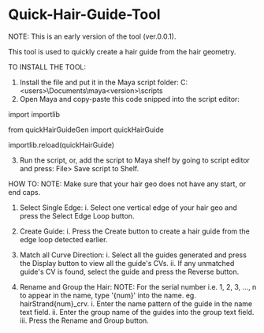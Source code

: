 # Quick-Hair-Guide-Tool
NOTE: This is an early version of the tool (ver.0.0.1). 

This tool is used to quickly create a hair guide from the hair geometry.

TO INSTALL THE TOOL:
1. Install the file and put it in the Maya script folder: C:\<users>\Documents\maya\<version>\scripts
2. Open Maya and copy-paste this code snipped into the script editor:

import importlib

from quickHairGuideGen import quickHairGuide

importlib.reload(quickHairGuide)

3. Run the script, or, add the script to Maya shelf by going to script editor and press: File> Save script to Shelf.

HOW TO:
NOTE: Make sure that your hair geo does not have any start, or end caps.
1. Select Single Edge:
   i. Select one vertical edge of your hair geo and press the Select Edge Loop button.
   
2. Create Guide:
   i. Press the Create button to create a hair guide from the edge loop detected earlier.
   
3. Match all Curve Direction:
   i. Select all the guides generated and press the Display button to view all the guide's CVs.
   ii. If any unmatched guide's CV is found, select the guide and press the Reverse button.
   
5. Rename and Group the Hair:
   NOTE: For the serial number i.e. 1, 2, 3, ..., n to appear in the name, type '{num}' into the name. eg. hairStrand{num}_crv.
   i. Enter the name pattern of the guide in the name text field.
   ii.   Enter the group name of the guides into the group text field.
   iii. Press the Rename and Group button. 

